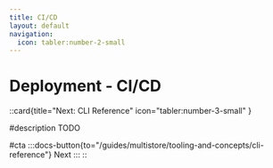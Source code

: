 ```yaml
---
title: CI/CD
layout: default
navigation:
  icon: tabler:number-2-small
---
```


# Deployment - CI/CD


::card{title="Next: CLI Reference" icon="tabler:number-3-small" }

#description
TODO

#cta
:::docs-button{to="/guides/multistore/tooling-and-concepts/cli-reference"}
Next
:::
::
